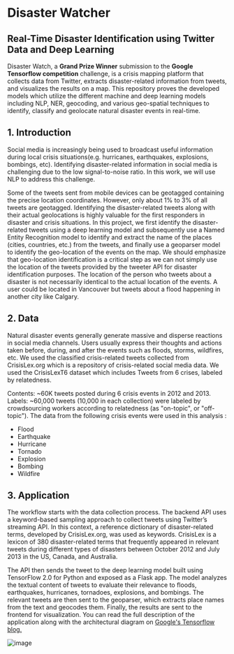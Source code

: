 # Disaster Watcher 

## Real-Time Disaster Identification using Twitter Data and Deep Learning
Disaster Watch, a **Grand Prize Winner** submission to the **Google Tensorflow competition** challenge, is a crisis mapping platform that collects data from Twitter, extracts disaster-related information from tweets, and visualizes the results on a map.
This repository proves the developed models which utilize the different machine and deep learning models including NLP, NER, geocoding, and various geo-spatial techniques to identify, classify and geolocate natural disaster events in real-time. 

## 1. Introduction
Social media is increasingly being used to broadcast useful information during local crisis situations(e.g. hurricanes, earthquakes, explosions, bombings, etc). Identifying disaster-related information in social media is challenging due to the low signal-to-noise ratio. In this work, we will use NLP to address this challenge.

Some of the tweets sent from mobile devices can be geotagged containing the precise location coordinates. However, only about 1% to 3% of all tweets are geotagged. Identifying the disaster-related tweets along with their actual geolocations is highly valuable for the first responders in disaster and crisis situations. In this project, we first identify the disaster-related tweets using a deep learning model and subsequently use a Named Entity Recognition model to identify and extract the name of the places (cities, countries, etc.) from the tweets, and finally use a geoparser model to identify the geo-location of the events on the map. We should emphasize that geo-location identification is a critical step as we can not simply use the location of the tweets provided by the tweeter API for disaster identification purposes. The location of the person who tweets about a disaster is not necessarily identical to the actual location of the events. A user could be located in Vancouver but tweets about a flood happening in another city like Calgary.  

## 2. Data
Natural disaster events generally generate massive and disperse reactions in social media channels. Users usually express their thoughts and actions taken before, during, and after the events such as floods, storms, wildfires, etc. We used the classified crisis-related tweets collected from CrisisLex.org which is a repository of crisis-related social media data. We used the CrisisLexT6 dataset which includes Tweets from 6 crises, labeled by relatedness.

Contents: ~60K tweets posted during 6 crisis events in 2012 and 2013.
Labels: ~60,000 tweets (10,000 in each collection) were labeled by crowdsourcing workers according to relatedness (as "on-topic", or "off-topic").
The data from the following crisis events were used in this analysis :

- Flood
- Earthquake
- Hurricane
- Tornado
- Explosion
- Bombing
- Wildfire

## 3. Application
The workflow starts with the data collection process. The backend API uses a keyword-based sampling approach to collect tweets using Twitter’s streaming API. In this context, a reference dictionary of disaster-related terms, developed by CrisisLex.org, was used as keywords. CrisisLex is a lexicon of 380 disaster-related terms that frequently appeared in relevant tweets during different types of disasters between October 2012 and July 2013 in the US, Canada, and Australia.

The API then sends the tweet to the deep learning model built using TensorFlow 2.0 for Python and exposed as a Flask app. The model analyzes the textual content of tweets to evaluate their relevance to floods, earthquakes, hurricanes, tornadoes, explosions, and bombings. The relevant tweets are then sent to the geoparser, which extracts place names from the text and geocodes them. Finally, the results are sent to the frontend for visualization.
You can read the full description of the application along with the architectural diagram on [Google's Tensorflow blog.](https://blog.tensorflow.org/2019/09/disaster-watch-crisis-mapping-platform.html)


![image](https://user-images.githubusercontent.com/32692718/78304887-e6bdcb00-74fc-11ea-939d-19b6334edd5e.png)

